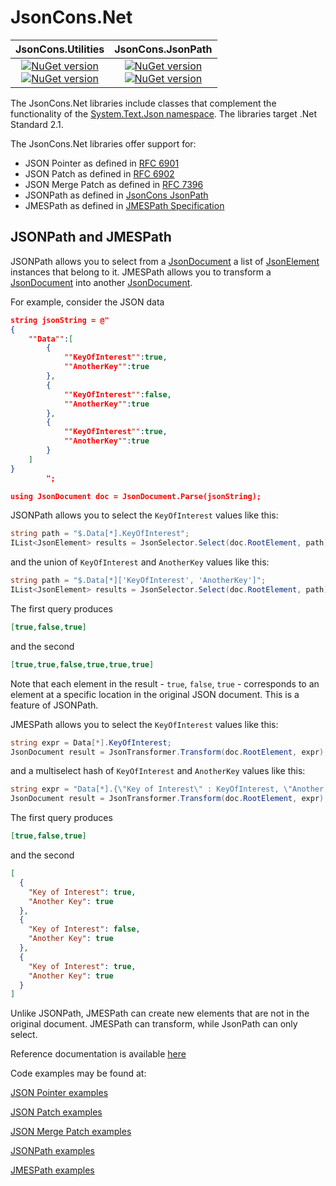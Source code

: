# JsonCons.Net

|JsonCons.Utilities|JsonCons.JsonPath|
|:-:|:-:|
|<a href="https://www.nuget.org/packages/JsonCons.Utilities/"><img alt="NuGet version" src="https://img.shields.io/nuget/v/JsonCons.Utilities.svg?svg=true"></img><br><img alt="NuGet version" src="https://img.shields.io/nuget/dt/JsonCons.Utilities.svg?svg=true"></img></a>|<a href="https://www.nuget.org/packages/JsonCons.JsonPath/"><img alt="NuGet version" src="https://img.shields.io/nuget/v/JsonCons.JsonPath.svg?svg=true"></img><br><img alt="NuGet version" src="https://img.shields.io/nuget/dt/JsonCons.JsonPath.svg?svg=true"></img></a>|

The JsonCons.Net libraries include classes that complement the functionality of the 
[System.Text.Json namespace](https://docs.microsoft.com/en-us/dotnet/api/system.text.json?view=netcore-3.1).
The libraries target .Net Standard 2.1. 

The JsonCons.Net libraries offer support for:

- JSON Pointer as defined in [RFC 6901](https://datatracker.ietf.org/doc/html/rfc6901)
- JSON Patch as defined in [RFC 6902](https://datatracker.ietf.org/doc/html/rfc6902)
- JSON Merge Patch as defined in [RFC 7396](https://datatracker.ietf.org/doc/html/rfc7396)
- JSONPath as defined in [JsonCons JsonPath](https://danielaparker.github.io/JsonCons.Net/articles/JsonPath/Specification.html)
- JMESPath as defined in [JMESPath Specification](https://jmespath.org/specification.html)

## JSONPath and JMESPath

JSONPath allows you to select from a [JsonDocument](https://docs.microsoft.com/en-us/dotnet/api/system.text.json.jsondocument?view=net-5.0) 
a list of [JsonElement](https://docs.microsoft.com/en-us/dotnet/api/system.text.json.jsonelement?view=net-5.0) instances
that belong to it. JMESPath allows you to transform a [JsonDocument](https://docs.microsoft.com/en-us/dotnet/api/system.text.json.jsondocument?view=net-5.0) 
into another 
[JsonDocument](https://docs.microsoft.com/en-us/dotnet/api/system.text.json.jsondocument?view=net-5.0).

For example, consider the JSON data
```json
string jsonString = @"
{
    ""Data"":[
        {
            ""KeyOfInterest"":true,
            ""AnotherKey"":true
        },
        {
            ""KeyOfInterest"":false,
            ""AnotherKey"":true
        },
        {
            ""KeyOfInterest"":true,
            ""AnotherKey"":true
        }
    ]
}
        ";

using JsonDocument doc = JsonDocument.Parse(jsonString);
```

JSONPath allows you to select the `KeyOfInterest` values like this:
```csharp
string path = "$.Data[*].KeyOfInterest";
IList<JsonElement> results = JsonSelector.Select(doc.RootElement, path);
```
and the union of `KeyOfInterest` and `AnotherKey` values like this:
```csharp
string path = "$.Data[*]['KeyOfInterest', 'AnotherKey']";
IList<JsonElement> results = JsonSelector.Select(doc.RootElement, path);
```
The first query produces
```json
[true,false,true]
```
and the second
```json
[true,true,false,true,true,true]
```           
Note that each element in the result - `true`, `false`, `true` - corresponds to an element 
at a specific location in the original JSON document. This is a feature of JSONPath.

JMESPath allows you to select the `KeyOfInterest` values like this:
```csharp
string expr = Data[*].KeyOfInterest;
JsonDocument result = JsonTransformer.Transform(doc.RootElement, expr);
```
and a multiselect hash of `KeyOfInterest` and `AnotherKey` values like this:
```csharp
string expr = "Data[*].{\"Key of Interest\" : KeyOfInterest, \"Another Key\": AnotherKey}";
JsonDocument result = JsonTransformer.Transform(doc.RootElement, expr);
```
The first query produces
```json
[true,false,true]
```
and the second
```json
[
  {
    "Key of Interest": true,
    "Another Key": true
  },
  {
    "Key of Interest": false,
    "Another Key": true
  },
  {
    "Key of Interest": true,
    "Another Key": true
  }
]
```

Unlike JSONPath, JMESPath can create new elements that are not in the original document.
JMESPath can transform, while JsonPath can only select.

Reference documentation is available [here](https://danielaparker.github.io/JsonCons.Net/ref/)

Code examples may be found at:

[JSON Pointer examples](https://github.com/danielaparker/JsonCons.Net/blob/main/examples/JsonPointer.Examples/JsonPointerExamples.cs)

[JSON Patch examples](https://github.com/danielaparker/JsonCons.Net/blob/main/examples/JsonPatch.Examples/JsonPatchExamples.cs)

[JSON Merge Patch examples](https://github.com/danielaparker/JsonCons.Net/blob/main/examples/JsonMergePatch.Examples/JsonMergePatchExamples.cs)

[JSONPath examples](https://github.com/danielaparker/JsonCons.Net/blob/main/examples/JsonPath.Examples/JsonPathExamples.cs)

[JMESPath examples](https://github.com/danielaparker/JsonCons.Net/blob/main/examples/JmesPath.Examples/JmesPathExamples.cs)


